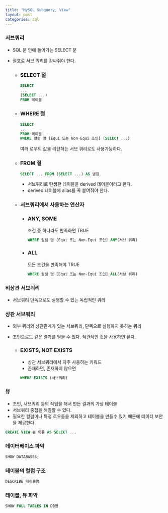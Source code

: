 ```yaml
---
title: "MySQL Subquery, View"
layout: post
categories: sql
--- 
```



### 서브쿼리
- SQL 문 안에 들어가는 SELECT 문
- 괄호로 서브 쿼리를 감싸줘야 한다.


  - ### SELECT 절
    ```sql
    SELECT 
    ...
    (SELECT ...) 
    FROM 테이블
    ```    


  - ### WHERE 절
    ```sql
    SELECT
    ...
    FROM 테이블
    WHERE 컬럼 명 [Equi 또는 Non-Equi 조인] (SELECT ...)
    ```
    여러 로우의 값을 리턴하는 서브 쿼리로도 사용가능하다.


  - ### FROM 절
    ```sql
    SELECT ... FROM (SELECT ...) AS 별칭
    ```
    - 서브쿼리로 탄생한 테이블을 derived 테이블이라고 한다.
    - derived 테이블에 alias를 꼭 붙여줘야 한다.


  - ### 서브쿼리에서 사용하는 연산자

    - ### ANY, SOME
      조건 중 하나라도 만족하면 TRUE
      ```sql
      WHERE 컬럼 명 [Equi 또는 Non-Equi 조인] ANY(서브 쿼리)
      ```

      
    - ### ALL
      모든 조건을 만족해야 TRUE 
      ```sql
      WHERE 컬럼 명 [Equi 또는 Non-Equi 조인] ALL(서브 쿼리)
      ```


### 비상관 서브쿼리
- 서브쿼리 단독으로도 실행할 수 있는 독립적인 쿼리

  
### 상관 서브쿼리
- 외부 쿼리와 상관관계가 있는 서브쿼리, 단독으로 실행하지 못하는 쿼리
- 조인으로도 같은 결과를 얻을 수 있다. 직관적인 것을 사용하면 된다.


  - ### EXISTS, NOT EXISTS
    - 상관 서브쿼리에서 자주 사용하는 키워드
    - 존재하면, 존재하지 않으면 
    ```sql
    WHERE EXISTS (서브쿼리)
    ```

### 뷰
- 조인, 서브쿼리 등의 작업을 해서 만든 결과의 가상 테이블
- 서브쿼리 중첩을 해결할 수 있다.
- 필요한 컬럼이나 특정 로우들을 제외하고 테이블을 만들수 있기 때문에 데이터 보안을 제공한다.
```sql
CREATE VIEW 뷰 이름 AS SELECT ... 
```


### 데이터베이스 파악
```sql
SHOW DATABASES;
```

### 테이블의 컬럼 구조
```sql
DESCRIBE 테이블명
```

### 테이블, 뷰 파악
```sql
SHOW FULL TABLES IN DB명
```